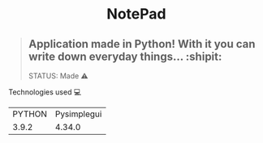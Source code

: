 <h1 align="center">
NotePad
</h1>

> ## Application made in Python!  With it you can write down everyday things... :shipit:
> STATUS: Made ⚠️

Technologies used 💻

<table>
   <tr>
     <td>PYTHON</td>
     <td>Pysimplegui</td>
   </tr>
   <tr>
     <td>3.9.2</td>
     <td>4.34.0</td>
   </tr>

</table>
